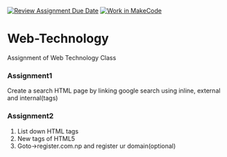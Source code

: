 [![Review Assignment Due Date](https://classroom.github.com/assets/deadline-readme-button-24ddc0f5d75046c5622901739e7c5dd533143b0c8e959d652212380cedb1ea36.svg)](https://classroom.github.com/a/u6qAxEJw)
[![Work in MakeCode](https://classroom.github.com/assets/work-in-make-code-46eb539bcdc54ff4682c9f84a178d570a59fd821693cb33b02a3e5220eed4e48.svg)](https://classroom.github.com/online_ide?assignment_repo_id=11403581&assignment_repo_type=AssignmentRepo)


# Web-Technology
Assignment of Web Technology Class

### Assignment1
Create a search HTML page by linking google search using inline, external and internal(tags)

### Assignment2
1. List down HTML tags 
2. New tags of HTML5
3. Goto->register.com.np and register ur domain(optional)
